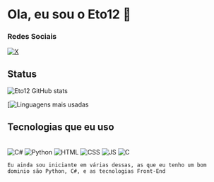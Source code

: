 # Ola, eu sou o Eto12 👋


### Redes Sociais
[![X](https://img.shields.io/badge/Twitter-1DA1F2?style=for-the-badge&logo=twitter&logoColor=white)](https://x.com/Eto_Doze)

## Status

![Eto12 GitHub stats](https://github-readme-stats.vercel.app/api?username=EtoDoze&show_icons=true&theme=dracula)

[![Linguagens mais usadas](https://github-readme-stats.vercel.app/api/top-langs/?username=EtoDoze&layout=donut-vertical)

## Tecnologias que eu uso

<div style="display: inline_block"></br>
    <img align="center" alt="C#"src="https://img.shields.io/badge/C%23-239120?style=for-the-badge&logo=c-sharp&logoColor=white"/>
    <img align="center" alt="Python"src="https://img.shields.io/badge/Python-3776AB?style=for-the-badge&logo=python&logoColor=white"/>
    <img align="center" alt="HTML"src="https://img.shields.io/badge/HTML-239120?style=for-the-badge&logo=html5&logoColor=white"/>
    <img align="center" alt="CSS"src="https://img.shields.io/badge/CSS-239120?&style=for-the-badge&logo=css3&logoColor=white"/>
    <img align="center" alt="JS"src="https://img.shields.io/badge/JavaScript-F7DF1E?style=for-the-badge&logo=javascript&logoColor=black"/> 
    <img align="center" alt="C"src="https://img.shields.io/badge/C-00599C?style=for-the-badge&logo=c&logoColor=white"/>

    Eu ainda sou iniciante em várias dessas, as que eu tenho um bom dominio são Python, C#, e as tecnologias Front-End
</div>
<!--
**EtoDoze/EtoDoze** is a ✨ _special_ ✨ repository because its `README.md` (this file) appears on your GitHub profile.

Here are some ideas to get you started:

- 🔭 I’m currently working on ...
- 🌱 I’m currently learning ...
- 👯 I’m looking to collaborate on ...
- 🤔 I’m looking for help with ...
- 💬 Ask me about ...
- 📫 How to reach me: ...
- 😄 Pronouns: ...
- ⚡ Fun fact: ...
-->
